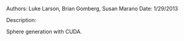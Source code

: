 Authors: Luke Larson, Brian Gomberg, Susan Marano
Date: 1/29/2013

Description:

Sphere generation with CUDA.
